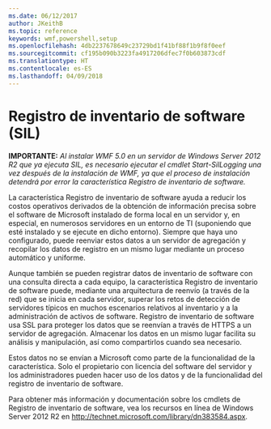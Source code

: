 ```yaml
---
ms.date: 06/12/2017
author: JKeithB
ms.topic: reference
keywords: wmf,powershell,setup
ms.openlocfilehash: 4db2237678649c23729bd1f41bf88f1b9f8f0eef
ms.sourcegitcommit: cf195b090b3223fa4917206dfec7f0b603873cdf
ms.translationtype: HT
ms.contentlocale: es-ES
ms.lasthandoff: 04/09/2018
---
```

# <a name="software-inventory-logging-sil"></a>Registro de inventario de software (SIL)

**IMPORTANTE:** *Al instalar WMF 5.0 en un servidor de Windows Server 2012 R2 que ya ejecuta SIL, es necesario ejecutar el cmdlet Start-SilLogging una vez después de la instalación de WMF, ya que el proceso de instalación detendrá por error la característica Registro de inventario de software.*

La característica Registro de inventario de software ayuda a reducir los costos operativos derivados de la obtención de información precisa sobre el software de Microsoft instalado de forma local en un servidor y, en especial, en numerosos servidores en un entorno de TI (suponiendo que esté instalado y se ejecute en dicho entorno). Siempre que haya uno configurado, puede reenviar estos datos a un servidor de agregación y recopilar los datos de registro en un mismo lugar mediante un proceso automático y uniforme.

Aunque también se pueden registrar datos de inventario de software con una consulta directa a cada equipo, la característica Registro de inventario de software puede, mediante una arquitectura de reenvío (a través de la red) que se inicia en cada servidor, superar los retos de detección de servidores típicos en muchos escenarios relativos al inventario y a la administración de activos de software. Registro de inventario de software usa SSL para proteger los datos que se reenvían a través de HTTPS a un servidor de agregación. Almacenar los datos en un mismo lugar facilita su análisis y manipulación, así como compartirlos cuando sea necesario.

Estos datos no se envían a Microsoft como parte de la funcionalidad de la característica. Solo el propietario con licencia del software del servidor y los administradores pueden hacer uso de los datos y de la funcionalidad del registro de inventario de software.

Para obtener más información y documentación sobre los cmdlets de Registro de inventario de software, vea los recursos en línea de Windows Server 2012 R2 en <http://technet.microsoft.com/library/dn383584.aspx>.